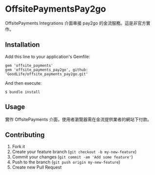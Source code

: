 # OffsitePaymentsPay2go

OffsitePayments Integrations 介面串接 pay2go 的金流服務。這是非官方實作。

## Installation

Add this line to your application's Gemfile:


	gem 'offsite_payments'
	gem 'offsite_payments_pay2go', github: 'GoodLife/offsite_payments_pay2go.git'


And then execute:

    $ bundle install

## Usage

實作 OffsitePayments 介面，使用者瀏覽器需在金流提供業者的網站下付款。

## Contributing

1. Fork it
2. Create your feature branch (`git checkout -b my-new-feature`)
3. Commit your changes (`git commit -am 'Add some feature'`)
4. Push to the branch (`git push origin my-new-feature`)
5. Create new Pull Request